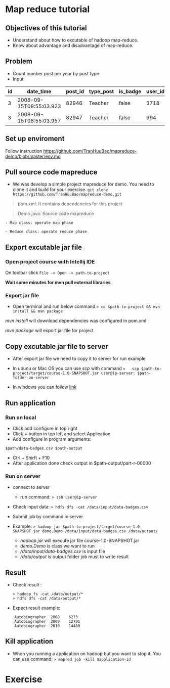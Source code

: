 
# Map reduce tutorial 
## Objectives of this tutorial
- Understand about how to excutable of hadoop map-reduce.
- Know about advantage and disadvantage of map-reduce.

## Problem
- Count number post per year by post type
- Input:

| id |date_time  |post_id|type_post|is_badge|user_id|
|--|--|--|--|--|--
| 3 | 2008-09-15T08:55:03.923 |82946|Teacher|false|3718
|3|2008-09-15T08:55:03.957|82947|Teacher|false|994 

## Set up enviroment
Follow instruction https://github.com/TranHuuBao/mapreduce-demo/blob/master/env.md

## Pull source code mapreduce
- We was develop a simple project mapreduce for demo. You need to clone it and build for your exercise.
``` git clone https://github.com/TranHuuBao/mapreduce-demo.git ```
> pom.xml: It contains dependencies for this project

> Demo.java:  Source code mapreduce 

	- Map class: operate map phase

	- Reduce class: operate reduce phase

## Export excutable jar file
### Open project course with Intellij IDE 
On toolbar click ```File -> Open -> path-to-project```

**Wait some minutes for mvn pull external libraries**

### Export jar file 
- Open terminal and run below command 
```> cd $path-to-project && mvn install && mvn package```

*mvn install* will download dependencies was configured in  pom.xml 

*mvn package* will export jar file for project
## Copy excutable jar file to server
- After export jar file we need to copy it to server for run example
- In ubunu or Mac OS you  can use *scp* with command
	``` >	scp $path-to-project/target/course-1.0-SNAPSHOT.jar user@ip-server: $path-folder-on-server ```

- In windows you can follow [link](https://success.tanaza.com/s/article/How-to-use-SCP-command-on-Windows)
## Run application
### Run on local
- Click add configure in top right
- Click + button in top left and select Application
- Add configure in program arguments:
```
$path/data-badges.csv $path-output
```
- Ctrl + Shirft + F10
- After application done check output in $path-output/part-r-00000

### Run on server
- connect to server
	- run command:
	```> ssh user@ip-server```
- Check input data:
``` > hdfs dfs -cat /data/input/data-badges.csv ```
- Submit job by command in server
- Example:
```> hadoop jar $path-to-project/target/course-1.0-SNAPSHOT.jar demo.Demo /data/input/data-badges.csv /data/output/ ```

	- *hadoop jar* will execute jar file course-1.0-SNAPSHOT.jar 
	- *demo.Demo* is class we want to run 
	- */data/input/data-badges.csv* is input file
	- */data/output* is output folder job must to write result

## Result
- Check result : 
	```
	> hadoop fs -cat /data/output/* 
	> hdfs dfs -cat /data/output/*
	 ```
- Expect result example:
```
	Autobiographer	2008	6273
	Autobiographer	2009	12701
	Autobiographer	2010	14480 
```
## Kill application
- When you running a application on hadoop but you want to stop it. You can use command:
	 ``` > mapred job -kill $application-id ```
# Exercise 

